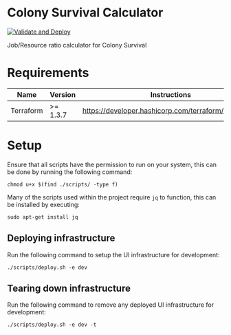 # Colony Survival Calculator

[![Validate and Deploy](https://github.com/ashley-evans/colony-survival-calculator/actions/workflows/ci.yml/badge.svg)](https://github.com/ashley-evans/colony-survival-calculator/actions/workflows/ci.yml)

Job/Resource ratio calculator for Colony Survival

# Requirements

| Name      | Version  | Instructions                                        |
| --------- | -------- | --------------------------------------------------- |
| Terraform | >= 1.3.7 | https://developer.hashicorp.com/terraform/downloads |

# Setup

Ensure that all scripts have the permission to run on your system, this can be done by running the following command:

```
chmod u+x $(find ./scripts/ -type f)
```

Many of the scripts used within the project require `jq` to function, this can be installed by executing:

```
sudo apt-get install jq
```

## Deploying infrastructure

Run the following command to setup the UI infrastructure for development:

```
./scripts/deploy.sh -e dev
```

## Tearing down infrastructure

Run the following command to remove any deployed UI infrastructure for development:

```
./scripts/deploy.sh -e dev -t
```
